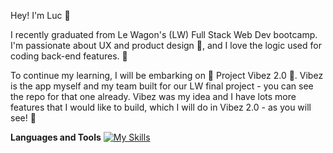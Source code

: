 Hey! I'm Luc 👋

I recently graduated from Le Wagon's (LW) Full Stack Web Dev bootcamp. I'm passionate about UX and product design 🎰, and I love the logic used for coding back-end features. 🧰

To continue my learning, I will be embarking on 🌟 Project Vibez 2.0 🌟. Vibez is the app myself and my team built for our LW final project - you can see the repo for that one already. Vibez was my idea and I have lots more features that I would like to build, which I will do in Vibez 2.0 - as you will see! 🚀

**Languages and Tools**
[![My Skills](https://skillicons.dev/icons?i=js,html,css,bootstrap,figma,github,heroku,postgres,ruby)](https://skillicons.dev)
